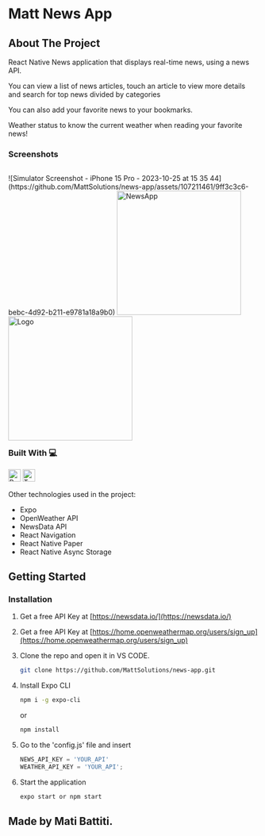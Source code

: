 # Matt News App

<!-- ABOUT THE PROJECT -->
## About The Project

<p> React Native News application that displays real-time news, using a news API. </p> 
<p> You can view a list of news articles, touch an article to view more details and search for top news divided by categories</p>
<p> You can also add your favorite news to your bookmarks.</p>
<p> Weather status to know the current weather when reading your favorite news!</p>

### Screenshots
<p style="float: left;">
  ![Simulator Screenshot - iPhone 15 Pro - 2023-10-25 at 15 35 44](https://github.com/MattSolutions/news-app/assets/107211461/9ff3c3c6-bebc-4d92-b211-e9781a18a9b0)
  
  <img src="https://github-production-user-asset-6210df.s3.amazonaws.com/107211461/277728191-11c8f0b4-c394-47fd-8ed2-60ced38bc602.png?X-Amz-Algorithm=AWS4-HMAC-SHA256&X-Amz-Credential=AKIAIWNJYAX4CSVEH53A%2F20231024%2Fus-east-1%2Fs3%2Faws4_request&X-Amz-Date=20231024T160602Z&X-Amz-Expires=300&X-Amz-Signature=3296f0a52e6afde934ccd36a0b9e8eff11285c2dfa406c8062921e002b0178f0&X-Amz-SignedHeaders=host&actor_id=107211461&key_id=0&repo_id=709056113" alt="NewsApp" width="250" >
  <img src="https://github-production-user-asset-6210df.s3.amazonaws.com/107211461/277732903-618eb34c-92a2-4fda-9cf5-014615dfc94e.png?X-Amz-Algorithm=AWS4-HMAC-SHA256&X-Amz-Credential=AKIAIWNJYAX4CSVEH53A%2F20231024%2Fus-east-1%2Fs3%2Faws4_request&X-Amz-Date=20231024T161428Z&X-Amz-Expires=300&X-Amz-Signature=7d5b420888f477134f3ea712b5231a0a0affeb88c9b0028d26c918335fd15b28&X-Amz-SignedHeaders=host&actor_id=107211461&key_id=0&repo_id=709056113" alt="Logo" width="250" >
</p>


### Built With 💻
<p>
<img src="https://img.shields.io/badge/React Native-282C34?logo=react&logoColor=61DAFB" alt="React Native logo" title="React Native" height="25" />
<img src="https://img.shields.io/badge/TypeScript-282C34?logo=typescript&logoColor=3178C6" alt="TypeScript logo" title="TypeScript" height="25" />

Other technologies used in the project:
*   Expo
*   OpenWeather API
*   NewsData API
*   React Navigation
*   React Native Paper
*   React Native Async Storage
</p>


<!-- GETTING STARTED -->
## Getting Started

### Installation

1. Get a free API Key at [https://newsdata.io/](https://newsdata.io/)
2. Get a free API Key at [https://home.openweathermap.org/users/sign_up](https://home.openweathermap.org/users/sign_up)


3. Clone the repo and open it in VS CODE. 

   ```sh
   git clone https://github.com/MattSolutions/news-app.git
   ```
4. Install Expo CLI

   ```sh
   npm i -g expo-cli 
   ```
   or 
      ```sh
   npm install
   ```
5. Go to the 'config.js' file and insert

   ```js
   NEWS_API_KEY = 'YOUR_API'
   WEATHER_API_KEY = 'YOUR_API';
   ```
   
6. Start the application

   ```js
   expo start or npm start
   ```
<!-- LICENSE -->
## Made by Mati Battiti. 
